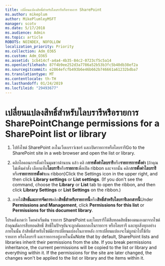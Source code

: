 ```yaml
---
title: เปลี่ยนแปลงสิทธิ์สำหรับไลบรารีหรือรายการ SharePoint
ms.author: mikeplum
author: MikePlumleyMSFT
manager: scotv
ms.date: 5/17/2018
ms.audience: Admin
ms.topic: article
ROBOTS: NOINDEX, NOFOLLOW
localization_priority: Priority
ms.collection: Adm_O365
ms.custom: Adm_O365
ms.assetid: 1cb414cf-a4a4-4b35-84c2-0723cf5c5a14
ms.openlocfilehash: 87f4b9ee252d3a7786a52b53b3fc5b40db38ef2a
ms.sourcegitcommit: e2864efcfb493b6e46b662b746661a61232bdba7
ms.translationtype: MT
ms.contentlocale: th-TH
ms.lasthandoff: 01/24/2019
ms.locfileid: "29493677"
---
```

# <a name="change-permissions-for-a-sharepoint-list-or-library"></a><span data-ttu-id="535ee-102">เปลี่ยนแปลงสิทธิ์สำหรับไลบรารีหรือรายการ SharePoint</span><span class="sxs-lookup"><span data-stu-id="535ee-102">Change permissions for a SharePoint list or library</span></span>

1. <span data-ttu-id="535ee-103">ไปยังไซต์ SharePoint ลงในเว็บเบราว์เซอร์ และเปิดรายการหรือไลบรารี</span><span class="sxs-lookup"><span data-stu-id="535ee-103">Go to the SharePoint site in a web browser and open the list or library.</span></span>
    
2. <span data-ttu-id="535ee-p101">คลิกไอคอนการตั้งค่าในมุมขวาด้านบน แล้ว คลิ ก**การตั้งค่าไลบรารี**หรือ**รายการการตั้งค่า** (ถ้าคุณไม่เห็นคำสั่ง เลือกแท็บ**ไลบรารี**หรือ**รายการ**เพื่อเปิด ribbon และจากนั้น คลิก**การตั้งค่าไลบรารี**หรือ**รายการการตั้งค่า**บน ribbon)</span><span class="sxs-lookup"><span data-stu-id="535ee-p101">Click the Settings icon in the upper right, and then click **Library settings** or **List settings**. (If you don't see the command, choose the **Library** or **List** tab to open the ribbon, and then click **Library Settings** or **List Settings** on the ribbon.)</span></span> 
    
3. <span data-ttu-id="535ee-106">ภายใต้**สิทธิ์และการจัดการ**คลิก**สิทธิ์สำหรับรายการนี้**หรือ**สิทธิ์สำหรับไลบรารีเอกสารนี้**</span><span class="sxs-lookup"><span data-stu-id="535ee-106">Under **Permissions and Management**, click **Permissions for this list** or **Permissions for this document library**.</span></span>
    
<span data-ttu-id="535ee-p102">โปรดสังเกตว่า โดยค่าเริ่มต้น รายการ SharePoint และไลบรารีได้สืบทอดสิทธิ์ของตนเองมาจากไซต์ ถ้าคุณตัดการสืบทอดสิทธิ์ สิทธิ์ในปัจจุบันจะถูกคัดลอกลงในรายการ หรือไลบรารี และทุกสิ่งทุกอย่างภายในนั้น ถ้าสิทธิ์สำหรับไซต์มีการเปลี่ยนแปลงในภายหลัง การเปลี่ยนแปลงจะไม่ถูกนำไปใช้กับรายการ หรือไลบรารี และรายการอยู่ภายในนั้น</span><span class="sxs-lookup"><span data-stu-id="535ee-p102">Note that by default, SharePoint lists and libraries inherit their permissions from the site. If you break permissions inheritance, the current permissions will be copied to the list or library and everything within it. If the permissions for the site are later changed, the changes won't be applied to the list or library and the items within it.</span></span>
  

